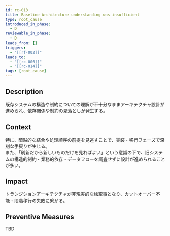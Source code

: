```yaml
---
id: rc-013
title: Baseline Architecture understanding was insufficient
type: root_cause
introduced_in_phase:
  - D
reviewable_in_phase:
  - D
leads_from: []
triggers:
  - "[[rf-002]]"
leads_to:
  - "[[rc-006]]"
  - "[[rc-014]]"
tags: [root_cause]
---
```


## Description
既存システムの構造や制約についての理解が不十分なままアーキテクチャ設計が進められ、依存関係や制約の見落としが発生する。

## Context
特に、暗黙的な結合や処理順序の前提を見逃すことで、実装・移行フェーズで深刻な手戻りが生じる。  
また、「刷新だから新しいものだけを見ればよい」という意識の下で、旧システムの構造的制約・業務的依存・データフローを調査せずに設計が進められることが多い。

## Impact
トランジションアーキテクチャが非現実的な絵空事となり、カットオーバー不能・段階移行の失敗に繋がる。

## Preventive Measures
TBD